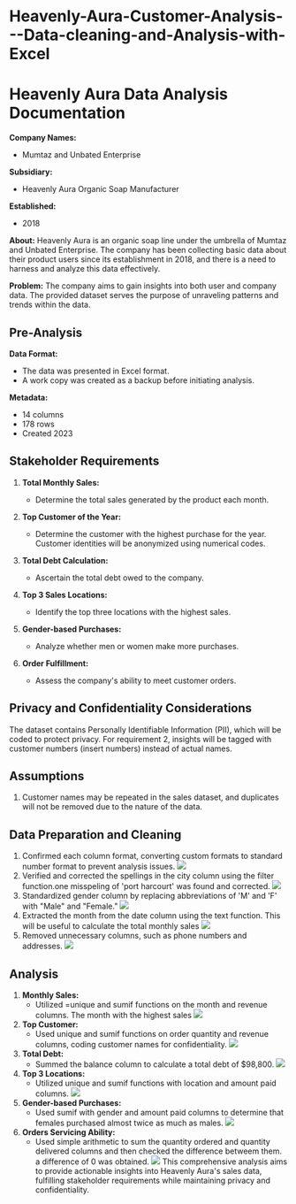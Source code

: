 # Heavenly-Aura-Customer-Analysis---Data-cleaning-and-Analysis-with-Excel

# Heavenly Aura Data Analysis Documentation

**Company Names:**
- Mumtaz and Unbated Enterprise

**Subsidiary:**
- Heavenly Aura Organic Soap Manufacturer

**Established:**
- 2018

**About:**
Heavenly Aura is an organic soap line under the umbrella of Mumtaz and Unbated Enterprise. The company has been collecting basic data about their product users since its establishment in 2018, and there is a need to harness and analyze this data effectively.

**Problem:**
The company aims to gain insights into both user and company data. The provided dataset serves the purpose of unraveling patterns and trends within the data.

## Pre-Analysis

**Data Format:**
- The data was presented in Excel format.
- A work copy was created as a backup before initiating analysis.

**Metadata:**
- 14 columns
- 178 rows
- Created 2023

## Stakeholder Requirements

1. **Total Monthly Sales:**
   - Determine the total sales generated by the product each month.

2. **Top Customer of the Year:**
   - Determine the customer with the highest purchase for the year. Customer identities will be anonymized using numerical codes.

3. **Total Debt Calculation:**
   - Ascertain the total debt owed to the company.

4. **Top 3 Sales Locations:**
   - Identify the top three locations with the highest sales.

5. **Gender-based Purchases:**
   - Analyze whether men or women make more purchases.

6. **Order Fulfillment:**
   - Assess the company's ability to meet customer orders.

## Privacy and Confidentiality Considerations

The dataset contains Personally Identifiable Information (PII), which will be coded to protect privacy. For requirement 2, insights will be tagged with customer numbers (insert numbers) instead of actual names.

## Assumptions

1. Customer names may be repeated in the sales dataset, and duplicates will not be removed due to the nature of the data.

## Data Preparation and Cleaning

1. Confirmed each column format, converting custom formats to standard number format to prevent analysis issues.
![](https://github.com/Muhammadjiya/Heavenly-Aura-Customer-Analysis---Data-cleaning-and-Analysis-with-Excel/blob/main/Data%20Prep/1.%20standardized%20data%20types%3Aformat.png)
2. Verified and corrected the spellings in the city column using the filter function.one misspeling of 'port harcourt' was found and corrected.
![](https://github.com/Muhammadjiya/Heavenly-Aura-Customer-Analysis---Data-cleaning-and-Analysis-with-Excel/blob/main/Data%20Prep/2.%20found%20and%20correct%20a%20mispelling.png)
3. Standardized gender column by replacing abbreviations of 'M' and 'F' with "Male" and "Female."
![](https://github.com/Muhammadjiya/Heavenly-Aura-Customer-Analysis---Data-cleaning-and-Analysis-with-Excel/blob/main/Data%20Prep/3.%20Unabreviated%20the%20gender%20column.png)
4. Extracted the month from the date column using the text function. This will be useful to calculate the total monthly sales 
![](https://github.com/Muhammadjiya/Heavenly-Aura-Customer-Analysis---Data-cleaning-and-Analysis-with-Excel/blob/main/Data%20Prep/4.%20extracted%20month%20from%20date%20field%20.png)
5. Removed unnecessary columns, such as phone numbers and addresses.
![](https://github.com/Muhammadjiya/Heavenly-Aura-Customer-Analysis---Data-cleaning-and-Analysis-with-Excel/blob/main/Data%20Prep/5.%20deleted%20unnecessary%20columns%20.png)
## Analysis

1. **Monthly Sales:**
   - Utilized =unique and sumif functions on the month and revenue columns. The month with the highest sales 
![](https://github.com/Muhammadjiya/Heavenly-Aura-Customer-Analysis---Data-cleaning-and-Analysis-with-Excel/blob/main/Analysis/1.%20sales%20per%20month.png)
2. **Top Customer:**
   - Used unique and sumif functions on order quantity and revenue columns, coding customer names for confidentiality.
![](https://github.com/Muhammadjiya/Heavenly-Aura-Customer-Analysis---Data-cleaning-and-Analysis-with-Excel/blob/main/Analysis/2.%20customer%20with%20highest%20sales.png)
3. **Total Debt:**
   - Summed the balance column to calculate a total debt of $98,800.
![](https://github.com/Muhammadjiya/Heavenly-Aura-Customer-Analysis---Data-cleaning-and-Analysis-with-Excel/blob/main/Analysis/3.%20total%20debt%20owed.png)
4. **Top 3 Locations:**
   - Utilized unique and sumif functions with location and amount paid columns.
![](https://github.com/Muhammadjiya/Heavenly-Aura-Customer-Analysis---Data-cleaning-and-Analysis-with-Excel/blob/main/Analysis/4.%203%20locations%20with%20highest%20sales%20.png)
5. **Gender-based Purchases:**
   - Used sumif with gender and amount paid columns to determine that females purchased almost twice as much as males.
![](https://github.com/Muhammadjiya/Heavenly-Aura-Customer-Analysis---Data-cleaning-and-Analysis-with-Excel/blob/main/Analysis/5.%20male%20vs%20female%20purchase.png)
5. **Orders Servicing Ability:**
   - Used simple arithmetic to sum the quantity ordered and quantity delivered columns and then checked the difference betweem them. a difference of 0 was obtained.
![](https://github.com/Muhammadjiya/Heavenly-Aura-Customer-Analysis---Data-cleaning-and-Analysis-with-Excel/blob/main/Analysis/6.%20met%20up%20with%20customer%20orders.png)
This comprehensive analysis aims to provide actionable insights into Heavenly Aura's sales data, fulfilling stakeholder requirements while maintaining privacy and confidentiality.
